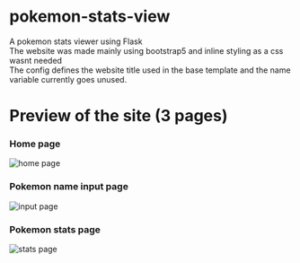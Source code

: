 # pokemon-stats-view
A pokemon stats viewer using Flask<br>
The website was made mainly using bootstrap5 and inline styling as a css wasnt needed<br>
The config defines the website title used in the base template and the name variable currently goes unused.

# Preview of the site (3 pages)
### Home page
![home page](https://cdn.iceyy.dev/389558396195438593/Icr6nJ.png)
### Pokemon name input page
![input page](https://cdn.iceyy.dev/389558396195438593/2VeTGf.png)
### Pokemon stats page
![stats page](https://cdn.iceyy.dev/389558396195438593/qupnVp.png)
